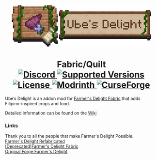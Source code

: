 <br>
<div style="text-align: center;">
    <img src="banner.png" alt="Banner">
</div>

<h1 style="text-align: center;">Fabric/Quilt <br>
    <a href="https://discord.gg/mbuDBHHUws">
        <img src="https://img.shields.io/discord/1159501560997498952?color=5865f2&label=Discord&style=flat" alt="Discord">
    </a>
    <a href="https://legacy.curseforge.com/minecraft/mc-mods/ubes-delight/files">
        <img src="https://cf.way2muchnoise.eu/versions/903894.svg" alt="Supported Versions">
    </a>
    <a href="https://github.com/ChefMooon/ubes-delight/blob/master/LICENSE">
        <img src="https://img.shields.io/github/license/ChefMooon/ubes-delight?style=flat&color=900c3f" alt="License">
    </a>
    <a href="https://modrinth.com/mod/ubes-delight">
        <img src="https://img.shields.io/modrinth/dt/PYjpoAys?logo=modrinth&label=&suffix=%20&style=flat&color=242629&labelColor=5ca424&logoColor=1c1c1c" alt="Modrinth">
    </a>
    <a href="https://curseforge.com/minecraft/mc-mods/ubes-delight">
        <img src="https://cf.way2muchnoise.eu/903894.svg" alt="CurseForge">
    </a>
</h1>


Ube’s Delight is an addon mod for [Farmer's Delight Fabric](https://modrinth.com/mod/farmers-delight-fabric) that adds Filipino-inspired crops and food.

Detailed information can be found on the [Wiki](https://github.com/ChefMooon/ubes-delight/wiki)

### Links
Thank you to all the people that make Farmer's Delight Possible.<br>
[Farmer's Delight Refabricated](https://modrinth.com/mod/farmers-delight-refabricated)<br>
[[Deprecated]Farmer's Delight Fabric](https://modrinth.com/mod/farmers-delight-fabric)<br>
[Original Forge Farmer's Delight](https://modrinth.com/mod/farmers-delight)

